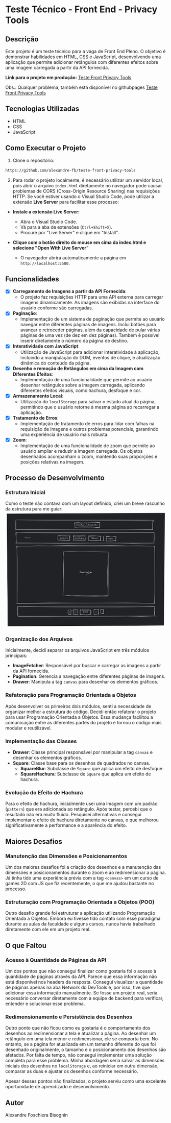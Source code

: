 # Teste Técnico - Front End - Privacy Tools

## Descrição
Este projeto é um teste técnico para a vaga de Front End Pleno. O objetivo é demonstrar habilidades em HTML, CSS e JavaScript, desenvolvendo uma aplicação que permite adicionar retângulos com diferentes efeitos sobre uma imagem carregada a partir da API fornecida.

**Link para o projeto em produção:** [Teste Front Privacy Tools](https://alexandrefb.com/teste-frot-privacy-tools/)

Obs.: Qualquer problema, também está disponível no githubpages [Teste Front Privacy Tools](https://alexandre-fb.github.io/teste-front-privacy-tools/)

## Tecnologias Utilizadas
- HTML
- CSS
- JavaScript

## Como Executar o Projeto
1. Clone o repositório:
  ```bash
  https://github.com/alexandre-fb/teste-front-privacy-tools
  ```

2. Para rodar o projeto localmente, é necessário utilizar um servidor local, pois abrir o arquivo `index.html` diretamente no navegador pode causar problemas de CORS (Cross-Origin Resource Sharing) nas requisições HTTP. Se você estiver usando o Visual Studio Code, pode utilizar a extensão **Live Server** para facilitar esse processo:

  - **Instale a extensão Live Server:**
    - Abra o Visual Studio Code.
    - Vá para a aba de extensões (`Ctrl+Shift+X`).
    - Procure por "Live Server" e clique em "Install".

  - **Clique com o botão direito do mouse em cima da index.html e selecione "Open With Live Server"**

    - O navegador abrirá automaticamente a página em `http://localhost:5500`.

## Funcionalidades
- [x] **Carregamento de Imagens a partir da API Fornecida**: 
  - O projeto faz requisições HTTP para uma API externa para carregar imagens dinamicamente. As imagens são exibidas na interface do usuário conforme são carregadas.
- [x] **Paginação**: 
  - Implementação de um sistema de paginação que permite ao usuário navegar entre diferentes páginas de imagens. Inclui botões para avançar e retroceder páginas, além da capacidade de pular várias páginas de uma vez (de dez em dez páginas). Também é possível inserir diretamente o número da página de destino.
- [x] **Interatividade com JavaScript**: 
  - Utilização de JavaScript para adicionar interatividade à aplicação, incluindo a manipulação do DOM, eventos de clique, e atualização dinâmica do conteúdo da página.
- [x] **Desenho e remoção de Retângulos em cima da Imagem com Diferentes Efeitos**: 
  - Implementação de uma funcionalidade que permite ao usuário desenhar retângulos sobre a imagem carregada, aplicando diferentes efeitos visuais, como hachura, desfoque e cor.
- [x] **Armazenamento Local**: 
  - Utilização do `localStorage` para salvar o estado atual da página, permitindo que o usuário retorne à mesma página ao recarregar a aplicação.
- [x] **Tratamento de Erros**: 
  - Implementação de tratamento de erros para lidar com falhas na requisição de imagens e outros problemas potenciais, garantindo uma experiência de usuário mais robusta.
- [x] **Zoom**: 
  - Implementação de uma funcionalidade de zoom que permite ao usuário ampliar e reduzir a imagem carregada. Os objetos desenhados acompanham o zoom, mantendo suas proporções e posições relativas na imagem.

## Processo de Desenvolvimento

### Estrutura Inicial
Como o teste não contava com um layout definido, criei um breve rascunho da estrutura para me guiar:
![Estrutura do Projeto](./images/estrutura.png)

### Organização dos Arquivos
Inicialmente, decidi separar os arquivos JavaScript em três módulos principais:
- **ImageFetcher**: Responsável por buscar e carregar as imagens a partir da API fornecida.
- **Pagination**: Gerencia a navegação entre diferentes páginas de imagens.
- **Drawer**: Manipula a tag `canvas` para desenhar os elementos gráficos.

### Refatoração para Programação Orientada a Objetos
Após desenvolver os primeiros dois módulos, senti a necessidade de organizar melhor a estrutura do código. Decidi então refatorar o projeto para usar Programação Orientada a Objetos. Essa mudança facilitou a comunicação entre as diferentes partes do projeto e tornou o código mais modular e reutilizável.

### Implementação das Classes
- **Drawer**: Classe principal responsável por manipular a tag `canvas` e desenhar os elementos gráficos.
- **Square**: Classe base para os desenhos de quadrados no canvas.
  - **SquareBlur**: Subclasse de `Square` que aplica um efeito de desfoque.
  - **SquareHachura**: Subclasse de `Square` que aplica um efeito de hachura.

### Evolução do Efeito de Hachura
Para o efeito de hachura, inicialmente usei uma imagem com um padrão (`pattern`) que era adicionada ao retângulo. Após testar, percebi que o resultado não era muito fluido. Pesquisei alternativas e consegui implementar o efeito de hachura diretamente no canvas, o que melhorou significativamente a performance e a aparência do efeito.

## Maiores Desafios

### Manutenção das Dimensões e Posicionamentos
Um dos maiores desafios foi a criação dos desenhos e a manutenção das dimensões e posicionamentos durante o zoom e ao redimensionar a página. Já tinha tido uma experiência prévia com a tag `<canvas>` em um curso de games 2D com JS que fiz recentemente, o que me ajudou bastante no processo.

### Estruturação com Programação Orientada a Objetos (POO)
Outro desafio grande foi estruturar a aplicação utilizando Programação Orientada a Objetos. Embora eu tivesse tido contato com esse paradigma durante as aulas da faculdade e alguns cursos, nunca havia trabalhado diretamente com ele em um projeto real. 

## O que Faltou

### Acesso à Quantidade de Páginas da API
Um dos pontos que não consegui finalizar como gostaria foi o acesso à quantidade de páginas através da API. Parece que essa informação não está disponível nos headers da resposta. Consegui visualizar a quantidade de páginas apenas na aba Network do DevTools e, por isso, tive que adicionar essa informação manualmente. Se fosse um projeto real, seria necessário conversar diretamente com a equipe de backend para verificar, entender e solucionar esse problema.

### Redimensionamento e Persistência dos Desenhos
Outro ponto que não ficou como eu gostaria é o comportamento dos desenhos ao redimensionar a tela e atualizar a página. Ao desenhar um retângulo em uma tela menor e redimensionar, ele se comporta bem. No entanto, se a página for atualizada em um tamanho diferente do que foi desenhado originalmente, o tamanho e o posicionamento dos desenhos são afetados. Por falta de tempo, não consegui implementar uma solução completa para esse problema. Minha abordagem seria salvar as dimensões iniciais dos desenhos no `localStorage` e, ao reiniciar em outra dimensão, comparar as duas e ajustar os desenhos conforme necessário.


Apesar desses pontos não finalizados, o projeto serviu como uma excelente oportunidade de aprendizado e desenvolvimento.

## Autor
Alexandre Foschiera Bisognin


